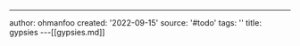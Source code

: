 ---
author: ohmanfoo
created: '2022-09-15'
source: '#todo'
tags: ''
title: gypsies
---[[gypsies.md]]

